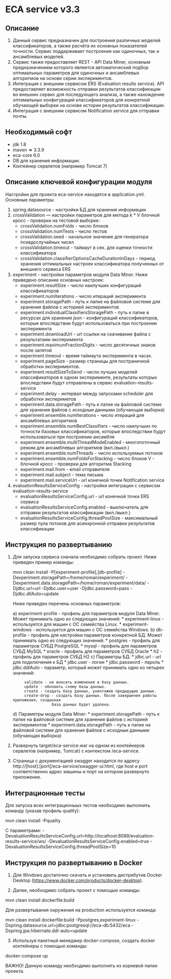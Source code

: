 ECA service v3.3
========================================

Описание
----------------------------------------
1. Данный сервис предназначен для построения различных моделей классификаторов, а также
расчёта их основных показателей точности. Сервис поддерживает построение как
одиночных, так и ансамблевых моделей.
2. Сервис также предоставляет REST - API Data Miner, основным предназначением которого
является автоматический подбор оптимальных параметров для одиночных и ансамблевых алгоритмов
на основе серии экспериментов.
3. Интеграция с внешним сервисом ERS (Evaluation results service). API предоставляет возможность
отправки результатов классификации во внешних сервис для последующего анализа, а также нахождение
оптимальных конфигураций классификаторов для конкретной обучающей выборки на
основе истории результатов классификации.
4. Интеграция с внешним сервисом Notification service для отправки почты. 

Необходимый софт
----------------------------------------
* jdk 1.8
* maven => 3.3.9
* eca-core 6.0
* DB для хранения информации.
* Контейнер сервлетов (например Tomcat 7)

Описание ключевой конфигурации модуля
----------------------------------------
Настройки для проекта eca-service находятся в application.yml. Основные параметры:
1) spring.datasource - настройки БД для хранения информации
2) crossValidation — настройки параметров для метода k * V блочной кросс - проверки
   на тестовой выборке:
   * crossValidation.numFolds - число блоков
   * crossValidation.numTests - число тестов
   * crossValidation.seed - начальное значение для генератора псевдослучайных чисел
   * crossValidation.timeout - таймаут в сек. для оценки точности классификатора
   * crossValidation.classifierOptionsCacheDurationInDays - период хранения оптимальных настроек классификатора
   полученных от внешнего сервиса ERS
3) experiment - настройки параметров модуля Data Miner. Ниже приведено описание
   основных настроек:
   * experiment.resultSize - число наилучших конфигураций классификаторов
   * experiment.numIterations - число итераций эксперимента
   * experiment.storagePath - путь к папке на файловой системе для хранения файлов с историей экспериментов
   * experiment.individualClassifiersStoragePath - путь к папке в ресурсах для хранения json - конфигураций классификаторов,
   которые впоследствии будут использоваться при построении эксперимента
   * experiment.downloadUrl - url ссылки на скачивание файла с результатами эксперимента
   * experiment.maximumFractionDigits - число десятичных знаков после запятой
   * experiment.timeout - время таймаута эксперимента в часах.
   * experiment.pageSize - размер страницы для постраничной обработки экспериментов.
   * experiment.resultSizeToSend - число лучших моделей классификаторов в одном эксперименте, результаты которых впоследствии
   будут отправлены в сервис evaluation-results-service
   * experiment.delay - интервал между запусками scheduler для обработки экспериметов
   * experiment.data.storagePath - путь к папке на файловой системе для хранения файлов с исходныи данными (обучающая выборка)
   * experiment.ensemble.numIterations - число итераций для ансамблевых алгоритмов
   * experiment.ensemble.numBestClassifiers - число наилучших по точности базовых классификаторов, которые впоследствии
   будут использоваться при построении ансамбля
   * experiment.ensemble.multiThreadModeEnabled - многопоточный режим для ансамблевых алгоритмов (вкл./выкл.)
   * experiment.ensemble.numThreads - число используемых потоков
   * experiment.ensemble.numFoldsForStacking - число блоков V - блочной кросс - проверки для алгоритма Stacking
   * experiment.mail.from - email отправителя
   * experiment.mail.subject - тема письма
   * experiment.mail.serviceUrl - url конечной точки Notification service
4) evaluationResultsServiceConfig - настройки интеграции с сервисом evaluation-results-service
   * evaluationResultsServiceConfig.url - url конечной точки ERS сервиса
   * evaluationResultsServiceConfig.enabled - выключатель для отправки результатов классификации (вкл./выкл.)
   * evaluationResultsServiceConfig.threadPoolSize - максимальный размер пула потоков для асинхронной отправки
   результатов классификации

Инструкция по развертыванию
----------------------------------------

1. Для запуска сервиса сначала необходимо собрать проект. Ниже приведен пример команды:
    
   mvn clean install -P[experiment-profile],[db-profile] -Dexperiment.storagePath=/home/roman/experiment/
           -Dexperiment.data.storagePath=/home/roman/experiment/data/ 
           -Djdbc.url=url -Djdbc.user=user -Djdbc.password=pass -Djdbc.dllAuto=update 
    
   Ниже приведен перечень основных параметров:
   
   a) experiment-profile - профиль для параметров модуля Data Miner. Может принимать одно из следующих значений:
        * experiment-linux - используется для машин с ОС семейства Linux.
        * experiment-windows - используется для машин с ОС семейства Windows.
   b) db-profile - профиль для настройки параметров конкретной БД. Может принимать одно из следующих значений:
        * postgres - профиль для параметров СУБД PostgreSQL
        * mysql - профиль для параметров СУБД MySQL
        * oracle - профиль для параметров СУБД Oracle
        * h2 - профиль для параметров СУБД H2
   c) Параметры БД:
        * jdbc.url - url для подключения к БД
        * jdbc.user - логин
        * jdbc.password - пароль
        * jdbc.ddlAuto - параметр, который может принимать одно из четырех значений:
   
            validate - не вносить изменения в базу данных.
            update - обновить схему базы данных.
            create - создать базу данных, уничтожив предыдущие данные.
            create-drop - создать базу данных. После завершения работы приложения, созданная
                        база данных будет удалена.
   d) Параметры модуля Data Miner:
        * experiment.storagePath - путь к папке на файловой системе для хранения файлов с историей экспериментов
        * experiment.data.storagePath - путь к папке на файловой системе для хранения файлов с
            исходныи данными (обучающая выборка)
    
2. Развернуть target/eca-service.war на одном из контейнеров сервлетов (например, Tomcat) с контекстом /eca-service.
         
3. Страница с документацией swagger находится по адресу http://[host]:[port]/eca-service/swagger-ui.html, где host и port
соответственно адрес машины и порт на котором развернуто приложение.

Интеграционные тесты
------------------------------------------------------
Для запуска всех интеграционыых тестов необходимо выполнить команду (указав профиль quality):

mvn clean install -Pquality

С параметрами:
-DevaluationResultsServiceConfig.url=http://localhost:8089/evaluation-results-service/ws/
-DevaluationResultsServiceConfig.enabled=true
-DevaluationResultsServiceConfig.threadPoolSize=10

Инструкция по развертыванию в Docker
-------------------------------------------------------

1. Для Windows достаточно скачать и установить дистрибутив Docker Desktop (https://www.docker.com/products/docker-desktop).

2. Далее, необходимо собрать проект с помощью команды:

mvn clean install dockerfile:build

Для развертывания окружения на production используется команда:

mvn clean install dockerfile:build -Ppostgres,experiment-linux -Dspring.datasource.url=jdbc:postgresql://eca-db:5432/eca -Dspring.jpa.hibernate.ddl-auto=update

3. Используя пакетный менеджер docker-compose, создать docker контейнеры с помощью команды:

docker-compose up

ВАЖНО! Данную команду необходимо выполнять из корневой папки проекта.
